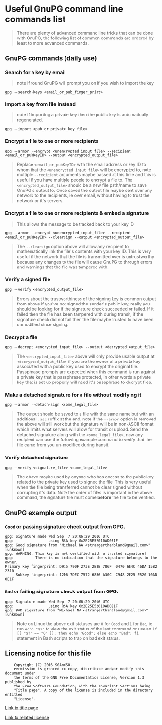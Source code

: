 # Useful GnuPG command line commands list

> There are plenty of advanced command line tricks that can be done with
> GnuPG, the following list of common commands are ordered by least to more
> advanced commands.

## GnuPG commands (daily use)

### Search for a key by email

> note if found GnuPG will prompt you on if you wish to import the key

```
gpg --search-keys <email_or_pub_finger_print>
```

### Import a key from file instead

> note if importing a private key then the public key is automatically
> regenerated.

```
gpg --import <pub_or_private_key_file>
```

### Encrypt a file to one or more recipients

```
gpg --armor --encrypt <unencrypted_input_file> --recipient <email_or_pubKeyID> --output <encrypted_output_file>
```

> Replace `<email_or_pubKeyID>` with the email address or key ID to whom that
> the `<unencrypted_input_file>` will be encrypted to, note multiple
> `--recipient` arguments maybe passed at this time and this is useful if you
> have multiple people to encrypt a file to. The `<encrypted_output_file>`
> should be a new file path/name to save GnuPG's output to. Once saved the
> output file maybe sent over any network to the recipients, ie over email,
> without having to trust the network or it's servers.

### Encrypt a file to one or more recipients & embed a signature

> This allows the message to be tracked back to your key ID

```
gpg --armor --encrypt <unencrypted_input_file> --recipient <email_or_pubKeyID> --clearsign --output <encrypted_output_file>
```

> The `--clearsign` option above will allow any recipient to mathematically
> link the file's contents with your key ID. This is very useful if the network
> that the file is transmitted over is untrustworthy because any changes to the
> file will cause GnuPG to through errors and warnings that the file was
> tampered with.

### Verify a signed file

```
gpg --verify <encrypted_output_file>
```

> Errors about the trustworthiness of the signing key is common output from
> above if you've not signed the sender's public key, really you should be
> looking for if the signature check succeeded or failed. If it failed then the
> file has been tampered with during transit, if the signature check did not
> fail then the file maybe trusted to have been unmodified since signing.

### Decrypt a file

```
gpg --decrypt <encrypted_input_file> --output <decrypted_output_file>
```

> The `<encrypted_input_file>` above will only provide usable output at
> `<decrypted_output_file>` if you are the owner of a private key associated
> with a public key used to encrypt the original file. Passphrase prompts are
> expected when this command is run against a private key that is passphrase
> protected, in other words a private key that is set up properly will need it's
> passphrase to decrypt files.

### Make a detached signature for a file without modifying it

```
gpg --armor --detach-sign <some_legal_file>
```

> The output should be saved to a file with the same name but with an
> additional `.asc` suffix at the end, note if the `--armor` option is removed
> the above will still work but the signature will be in non-ASCII format which
> limits what servers will allow for transit or upload. Send the detached
> signature along with the `<some_legal_file>`, now any recipient can use the
> following example command to verify that the file came from you un-modified
> during transit.

### Verify detached signature

```
gpg --verify <signature_file> <some_legal_file>
```

> The above maybe used by anyone who has access to the public key related to
> the private key used to signed the file. This is very useful when the file
> being transferred cannot be clear signed without corrupting it's data. Note
> the order of files is important in the above command, the signature file must
> come **before** the file to be verified.

## GnuPG example output

### `Good` or passing signature check output from GPG.

```
gpg: Signature made Wed Sep  7 20:06:29 2016 UTC
gpg:                using RSA key 0x2E25E52010AD0E1F
gpg: Good signature from "Michael NA <strangerthanbland@gmail.com>" [unknown]
gpg: WARNING: This key is not certified with a trusted signature!
gpg:          There is no indication that the signature belongs to the owner.
Primary key fingerprint: D915 790F 273E 2E8E 786F  0470 6E4C 46DA 15B2 2310
     Subkey fingerprint: 12D6 7DEC 7572 68B6 A30C  C948 2E25 E520 10AD 0E1F
```

### `Bad` or failing signature check output from GPG.

```
gpg: Signature made Wed Sep  7 20:06:29 2016 UTC
gpg:                using RSA key 0x2E25E52010AD0E1F
gpg: BAD signature from "Michael NA <strangerthanbland@gmail.com>" [unknown]
```

> Note on Linux the above exit statuses are `0` for `Good` and `1` for `Bad`,
> ie run `echo "$?"` to view the exit status of the last command or use an
> `if [[ "$?" == "0" ]]; then echo "Good"; else echo "Bad"; fi` statement in
> Bash scripts to trap on bad exit status.

## Licensing notice for this file

```
    Copyright (C) 2016 S0AndS0.
    Permission is granted to copy, distribute and/or modify this document under
    the terms of the GNU Free Documentation License, Version 1.3 published by
    the Free Software Foundation; with the Invariant Sections being
    "Title page". A copy of the license is included in the directory entitled
    "License".
```

[Link to title page](Contributing_Financially.md)

[Link to related license](../Licenses/GNU_FDLv1.3_Documentation.md)
